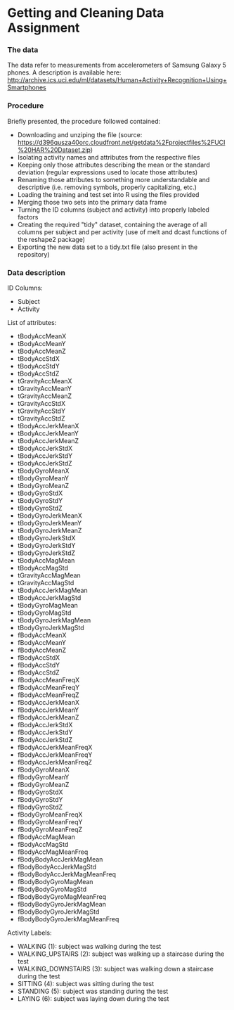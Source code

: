 # Getting and Cleaning Data Assignment
### The data
The data refer to measurements from accelerometers of Samsung Galaxy 5 phones. A description is available here: http://archive.ics.uci.edu/ml/datasets/Human+Activity+Recognition+Using+Smartphones 

### Procedure
Briefly presented, the procedure followed contained:
* Downloading and unziping the file (source: https://d396qusza40orc.cloudfront.net/getdata%2Fprojectfiles%2FUCI%20HAR%20Dataset.zip)
* Isolating activity names and attributes from the respective files
* Keeping only those attributes describing the mean or the standard deviation (regular expressions used to locate those attributes)
* Renaming those attributes to something more understandable and descriptive (i.e. removing symbols, properly capitalizing, etc.)
* Loading the training and test set into R using the files provided
* Merging those two sets into the primary data frame
* Turning the ID columns (subject and activity) into properly labeled factors
* Creating the required "tidy" dataset, containing the average of all columns per subject and per activity (use of melt and dcast functions of the reshape2 package)
* Exporting the new data set to a tidy.txt file (also present in the repository)

### Data description

ID Columns:
* Subject
* Activity

List of attributes:
* tBodyAccMeanX
* tBodyAccMeanY
* tBodyAccMeanZ
* tBodyAccStdX
* tBodyAccStdY
* tBodyAccStdZ
* tGravityAccMeanX
* tGravityAccMeanY
* tGravityAccMeanZ
* tGravityAccStdX
* tGravityAccStdY
* tGravityAccStdZ
* tBodyAccJerkMeanX
* tBodyAccJerkMeanY
* tBodyAccJerkMeanZ
* tBodyAccJerkStdX
* tBodyAccJerkStdY
* tBodyAccJerkStdZ
* tBodyGyroMeanX
* tBodyGyroMeanY
* tBodyGyroMeanZ
* tBodyGyroStdX
* tBodyGyroStdY
* tBodyGyroStdZ
* tBodyGyroJerkMeanX
* tBodyGyroJerkMeanY
* tBodyGyroJerkMeanZ
* tBodyGyroJerkStdX
* tBodyGyroJerkStdY
* tBodyGyroJerkStdZ
* tBodyAccMagMean
* tBodyAccMagStd
* tGravityAccMagMean
* tGravityAccMagStd
* tBodyAccJerkMagMean
* tBodyAccJerkMagStd
* tBodyGyroMagMean
* tBodyGyroMagStd
* tBodyGyroJerkMagMean
* tBodyGyroJerkMagStd
* fBodyAccMeanX
* fBodyAccMeanY
* fBodyAccMeanZ
* fBodyAccStdX
* fBodyAccStdY
* fBodyAccStdZ
* fBodyAccMeanFreqX
* fBodyAccMeanFreqY
* fBodyAccMeanFreqZ
* fBodyAccJerkMeanX
* fBodyAccJerkMeanY
* fBodyAccJerkMeanZ
* fBodyAccJerkStdX
* fBodyAccJerkStdY
* fBodyAccJerkStdZ
* fBodyAccJerkMeanFreqX
* fBodyAccJerkMeanFreqY
* fBodyAccJerkMeanFreqZ
* fBodyGyroMeanX
* fBodyGyroMeanY
* fBodyGyroMeanZ
* fBodyGyroStdX
* fBodyGyroStdY
* fBodyGyroStdZ
* fBodyGyroMeanFreqX
* fBodyGyroMeanFreqY
* fBodyGyroMeanFreqZ
* fBodyAccMagMean
* fBodyAccMagStd
* fBodyAccMagMeanFreq
* fBodyBodyAccJerkMagMean
* fBodyBodyAccJerkMagStd
* fBodyBodyAccJerkMagMeanFreq
* fBodyBodyGyroMagMean
* fBodyBodyGyroMagStd
* fBodyBodyGyroMagMeanFreq
* fBodyBodyGyroJerkMagMean
* fBodyBodyGyroJerkMagStd
* fBodyBodyGyroJerkMagMeanFreq

Activity Labels:
* WALKING (1): subject was walking during the test
* WALKING_UPSTAIRS (2): subject was walking up a staircase during the test
* WALKING_DOWNSTAIRS (3): subject was walking down a staircase during the test
* SITTING (4): subject was sitting during the test
* STANDING (5): subject was standing during the test
* LAYING (6): subject was laying down during the test